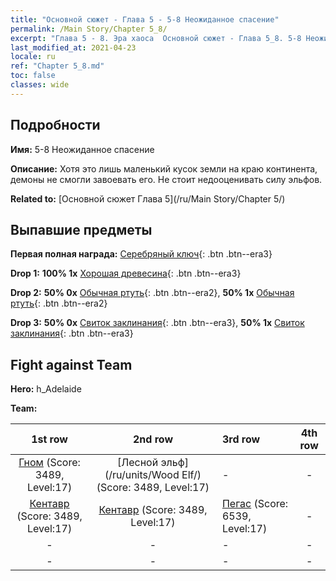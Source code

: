 ```yaml
---
title: "Основной сюжет - Глава 5 - 5-8 Неожиданное спасение"
permalink: /Main Story/Chapter 5_8/
excerpt: "Глава 5 - 8. Эра хаоса  Основной сюжет - Глава 5_8. 5-8 Неожиданное спасение"
last_modified_at: 2021-04-23
locale: ru
ref: "Chapter 5_8.md"
toc: false
classes: wide
---
```


## Подробности

 **Имя:** 5-8 Неожиданное спасение

 **Описание:** Хотя это лишь маленький кусок земли на краю континента, демоны не смогли завоевать его. Не стоит недооценивать силу эльфов.

 **Related to:** [Основной сюжет Глава 5](/ru/Main Story/Chapter 5/)

## Выпавшие предметы

 **Первая полная награда:** [Серебряный ключ](/ItemsRU/con_693/){: .btn .btn--era3}

 **Drop 1:** **100% 1x** [Хорошая древесина](/ItemsRU/mat_13/){: .btn .btn--era3}

 **Drop 2:** **50% 0x** [Обычная ртуть](/ItemsRU/mat_8/){: .btn .btn--era2}, **50% 1x** [Обычная ртуть](/ItemsRU/mat_8/){: .btn .btn--era2}

 **Drop 3:** **50% 0x** [Свиток заклинания](/ItemsRU/con_694/){: .btn .btn--era3}, **50% 1x** [Свиток заклинания](/ItemsRU/con_694/){: .btn .btn--era3}


## Fight against Team
 **Hero:** h_Adelaide

 **Team:**


  | 1st row | 2nd row | 3rd row | 4th row |
  |:----:|:----:|:----|:----:|
  | [Гном](/ru/units/Dwarf/) (Score: 3489, Level:17)  | [Лесной эльф](/ru/units/Wood Elf/) (Score: 3489, Level:17)  | - | - |
  | [Кентавр](/ru/units/Centaur/) (Score: 3489, Level:17)  | [Кентавр](/ru/units/Centaur/) (Score: 3489, Level:17)  | [Пегас](/ru/units/Pegasus/) (Score: 6539, Level:17)  | - |
  | - | - | - | - |
  | - | - | - | - |


